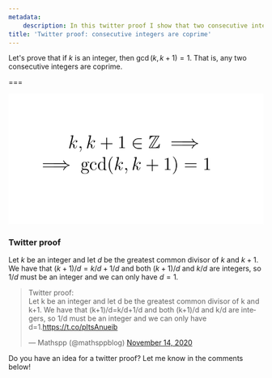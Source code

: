 ```yaml
---
metadata:
    description: In this twitter proof I show that two consecutive integers have to be coprime.
title: 'Twitter proof: consecutive integers are coprime'
---
```


Let's prove that if $k$ is an integer, then $\gcd(k, k+1) = 1$. That is, any two consecutive integers are coprime.

===

![Two consecutive integers are coprime](consecutive-coprime.png)

### Twitter proof

Let $k$ be an integer and let $d$ be the greatest common divisor of $k$ and $k + 1$.
We have that $(k + 1)/d = k/d + 1/d$ and both $(k + 1)/d$ and $k/d$ are integers, so $1/d$ must be an integer and we can only have $d = 1$.

<blockquote class="twitter-tweet"><p lang="en" dir="ltr">Twitter proof:<br>Let k be an integer and let d be the greatest common divisor of k and k+1. We have that (k+1)/d=k/d+1/d and both (k+1)/d and k/d are integers, so 1/d must be an integer and we can only have d=1.<a href="https://t.co/pItsAnueib">https://t.co/pItsAnueib</a></p>&mdash; Mathspp (@mathsppblog) <a href="https://twitter.com/mathsppblog/status/1327660984266338321?ref_src=twsrc%5Etfw">November 14, 2020</a></blockquote> <script async src="https://platform.twitter.com/widgets.js" charset="utf-8"></script>

Do you have an idea for a twitter proof? Let me know in the comments below!
